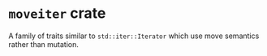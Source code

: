 # `moveiter` crate

A family of traits similar to `std::iter::Iterator` which use move semantics rather than mutation.

